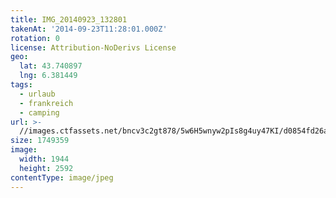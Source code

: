 ```yaml
---
title: IMG_20140923_132801
takenAt: '2014-09-23T11:28:01.000Z'
rotation: 0
license: Attribution-NoDerivs License
geo:
  lat: 43.740897
  lng: 6.381449
tags:
  - urlaub
  - frankreich
  - camping
url: >-
  //images.ctfassets.net/bncv3c2gt878/5w6H5wnyw2pIs8g4uy47KI/d0854fd26a88ade27252aa9ffe64bdc1/img_20140923_132801_28313113945_o
size: 1749359
image:
  width: 1944
  height: 2592
contentType: image/jpeg
---
```


